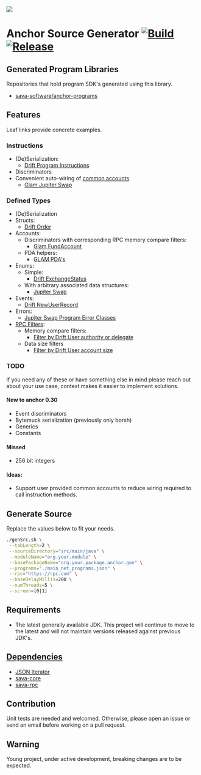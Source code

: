 ![](https://github.com/sava-software/sava/blob/003cf88b3cd2a05279027557f23f7698662d2999/assets/images/solana_java_cup.svg)

# Anchor Source Generator [![Build](https://github.com/sava-software/anchor-src-gen/actions/workflows/gradle.yml/badge.svg)](https://github.com/sava-software/anchor-src-gen/actions/workflows/gradle.yml) [![Release](https://github.com/sava-software/anchor-src-gen/actions/workflows/release.yml/badge.svg)](https://github.com/sava-software/anchor-src-gen/actions/workflows/release.yml)

## Generated Program Libraries

Repositories that hold program SDK's generated using this library.

- [sava-software/anchor-programs](https://github.com/sava-software/anchor-programs/tree/main/programs/src/main/java/software/sava/anchor/programs)

## Features

Leaf links provide concrete examples.

### Instructions

- (De)Serialization:
    - [Drift Program Instructions](https://github.com/sava-software/anchor-programs/blob/main/programs/src/main/java/software/sava/anchor/programs/drift/anchor/DriftProgram.java)
- Discriminators
- Convenient auto-wiring
  of [common accounts](https://github.com/sava-software/sava/blob/main/core/src/main/java/software/sava/core/accounts/SolanaAccounts.java)
    - [Glam Jupiter Swap](https://github.com/sava-software/anchor-programs/blob/2715022ac3c6a72469ff817541e0f1c38cb942c3/programs/src/main/java/software/sava/anchor/programs/glam/anchor/GlamProgram.java#L325)

### Defined Types

- (De)Serialization
- Structs:
    - [Drift Order](https://github.com/sava-software/anchor-programs/blob/2715022ac3c6a72469ff817541e0f1c38cb942c3/programs/src/main/java/software/sava/anchor/programs/drift/anchor/types/Order.java)
- Accounts:
    * Discriminators with corresponding RPC memory compare filters:
        * [Glam FundAccount](https://github.com/sava-software/anchor-programs/blob/2715022ac3c6a72469ff817541e0f1c38cb942c3/programs/src/main/java/software/sava/anchor/programs/glam/anchor/types/FundAccount.java#L31)
    * PDA helpers:
        * [GLAM PDA's](https://github.com/sava-software/anchor-programs/blob/2715022ac3c6a72469ff817541e0f1c38cb942c3/programs/src/main/java/software/sava/anchor/programs/glam/anchor/GlamPDAs.java)
- Enums:
    * Simple:
        * [Drift ExchangeStatus](https://github.com/sava-software/anchor-programs/blob/329056d611440fde45371aea7f5c95bf1bb465fb/programs/src/main/java/software/sava/anchor/programs/drift/anchor/types/ExchangeStatus.java)
    * With arbitrary associated data structures:
        * [Jupiter Swap](https://github.com/sava-software/anchor-programs/blob/329056d611440fde45371aea7f5c95bf1bb465fb/programs/src/main/java/software/sava/anchor/programs/jupiter/swap/anchor/types/Swap.java)
- Events:
    * [Drift NewUserRecord](https://github.com/sava-software/anchor-programs/blob/2715022ac3c6a72469ff817541e0f1c38cb942c3/programs/src/main/java/software/sava/anchor/programs/drift/anchor/types/NewUserRecord.java)
- Errors:
    * [Jupiter Swap Program Error Classes](https://github.com/sava-software/anchor-programs/blob/b6624c92404215daa2355ec719784fdf447786a3/programs/src/main/java/software/sava/anchor/programs/jupiter/swap/anchor/JupiterError.java)
- [RPC Filters](https://solana.com/docs/rpc#filter-criteria):
    - Memory compare filters:
        - [Filter by Drift User authority or delegate](https://github.com/sava-software/anchor-programs/blob/2715022ac3c6a72469ff817541e0f1c38cb942c3/programs/src/main/java/software/sava/anchor/programs/drift/anchor/types/User.java#L91)
    - Data size filters
        * [Filter by Drift User account size](https://github.com/sava-software/anchor-programs/blob/250f1ede541e6c617a29694a0d4ba442fe2e3293/programs/src/main/java/software/sava/anchor/programs/drift/anchor/types/User.java#L87)

### TODO

If you need any of these or have something else in mind please reach out about your use case, context makes it easier to
implement solutions.

#### New to anchor 0.30

* Event discriminators
* Bytemuck serialization (previously only borsh)
* Generics
* Constants

#### Missed

* 256 bit integers

#### Ideas:

* Support user provided common accounts to reduce wiring required to call instruction methods.

## Generate Source

Replace the values below to fit your needs.

```bash
./genSrc.sh \
 --tabLength=2 \
 --sourceDirectory="src/main/java" \
 --moduleName="org.your.module" \
 --basePackageName="org.your.package.anchor.gen" \
 --programs="./main_net_programs.json" \
 --rpc="https://rpc.com" \
 --baseDelayMillis=200 \
 --numThreads=5 \
 --screen=[0|1]
```

## Requirements

- The latest generally available JDK. This project will continue to move to the latest and will not maintain
  versions released against previous JDK's.

## [Dependencies](src/main/java/module-info.java)

- [JSON Iterator](https://github.com/comodal/json-iterator?tab=readme-ov-file#json-iterator)
- [sava-core](https://github.com/sava-software/sava)
- [sava-rpc](https://github.com/sava-software/sava)

## Contribution

Unit tests are needed and welcomed. Otherwise, please open an issue or send an email before working on a pull request.

## Warning

Young project, under active development, breaking changes are to be expected.
